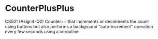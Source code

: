 # CounterPlusPlus
CS501 (Asign4-Q2) Counter++ that increments or decrements the count using buttons but also performs a background “auto-increment” operation every few seconds using a coroutine
